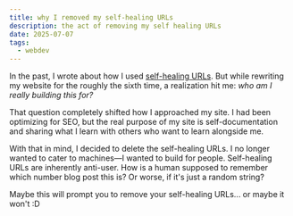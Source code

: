 ```yaml
---
title: why I removed my self-healing URLs
description: the act of removing my self healing URLs
date: 2025-07-07
tags:
  - webdev
---
```


In the past, I wrote about how I used [self-healing URLs](https://isabelroses.com/blog/self-healing-urls/). But while rewriting my website for the roughly the sixth time, a realization hit me: _who am I really building this for?_

That question completely shifted how I approached my site. I had been optimizing for SEO, but the real purpose of my site is self-documentation and sharing what I learn with others who want to learn alongside me.

With that in mind, I decided to delete the self-healing URLs. I no longer wanted to cater to machines—I wanted to build for people. Self-healing URLs are inherently anti-user. How is a human supposed to remember which number blog post this is? Or worse, if it's just a random string?

Maybe this will prompt you to remove your self-healing URLs... or maybe it won't :D
